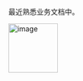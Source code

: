 最近熟悉业务文档中。

<img width="98" alt="image" src="https://github.com/user-attachments/assets/3f16aac5-8164-4cf6-a16a-4fe473016c61" />
